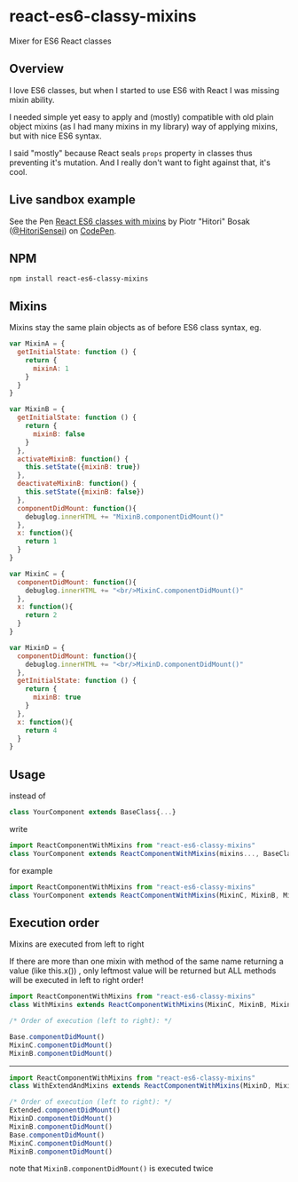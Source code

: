 # react-es6-classy-mixins
Mixer for ES6 React classes
## Overview
I love ES6 classes, but when I started to use ES6 with React I was missing mixin ability.

I needed simple yet easy to apply and (mostly) compatible with old plain object mixins (as I had many mixins in my library) way of applying mixins, but with nice ES6 syntax.

I said "mostly" because React seals `props` property in classes thus preventing it's mutation. And I really don't want to fight against that, it's cool.

## Live sandbox example
See the Pen <a href='http://codepen.io/HitoriSensei/pen/RWmaqm/'>React ES6 classes with mixins</a> by Piotr "Hitori" Bosak (<a href='http://codepen.io/HitoriSensei'>@HitoriSensei</a>) on <a href='http://codepen.io'>CodePen</a>.
## NPM
`npm install react-es6-classy-mixins`
## Mixins
Mixins stay the same plain objects as of before ES6 class syntax, eg.
```js
var MixinA = {
  getInitialState: function () {
    return {
      mixinA: 1
    }
  }
}

var MixinB = {
  getInitialState: function () {
    return {
      mixinB: false
    }
  },
  activateMixinB: function() {
    this.setState({mixinB: true})
  },
  deactivateMixinB: function() {
    this.setState({mixinB: false})
  },
  componentDidMount: function(){
    debuglog.innerHTML += "MixinB.componentDidMount()"
  },
  x: function(){
    return 1
  }
}

var MixinC = {
  componentDidMount: function(){
    debuglog.innerHTML += "<br/>MixinC.componentDidMount()"
  },
  x: function(){
    return 2
  }
}

var MixinD = {
  componentDidMount: function(){
    debuglog.innerHTML += "<br/>MixinD.componentDidMount()"
  },
  getInitialState: function () {
    return {
      mixinB: true
    }
  },
  x: function(){
    return 4
  }
}

```
## Usage
instead of
```js
class YourComponent extends BaseClass{...}
```
write
```js
import ReactComponentWithMixins from "react-es6-classy-mixins"
class YourComponent extends ReactComponentWithMixins(mixins..., BaseClass){...}
```
for example
```js
import ReactComponentWithMixins from "react-es6-classy-mixins"
class YourComponent extends ReactComponentWithMixins(MixinC, MixinB, MixinA, React.Component){...}
```
## Execution order
Mixins are executed from left to right

If there are more than one mixin with method of the same name returning a value (like this.x()) , only leftmost value will be returned but ALL methods will be executed in left to right order!

```js
import ReactComponentWithMixins from "react-es6-classy-mixins"
class WithMixins extends ReactComponentWithMixins(MixinC, MixinB, MixinA, React.Component){...}
```

```js
/* Order of execution (left to right): */

Base.componentDidMount()
MixinC.componentDidMount()
MixinB.componentDidMount()
```
---
```js
import ReactComponentWithMixins from "react-es6-classy-mixins"
class WithExtendAndMixins extends ReactComponentWithMixins(MixinD, MixinB, WithMixins){...}
```

```js
/* Order of execution (left to right): */
Extended.componentDidMount()
MixinD.componentDidMount()
MixinB.componentDidMount()
Base.componentDidMount()
MixinC.componentDidMount()
MixinB.componentDidMount()
```
note that `MixinB.componentDidMount()` is executed twice
